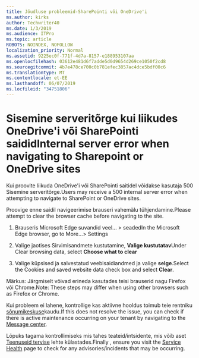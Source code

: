 ```yaml
---
title: Jõudluse probleemid-SharePointi või OneDrive'i
ms.author: kirks
author: Techwriter40
ms.date: 1/3/2019
ms.audience: ITPro
ms.topic: article
ROBOTS: NOINDEX, NOFOLLOW
localization_priority: Normal
ms.assetid: 9225ec0f-771f-4d7a-8157-e188953107aa
ms.openlocfilehash: 03612e481d6f7adde5d0d9654d269ce1050f2cd8
ms.sourcegitcommit: 4b7e478ce700c0b781efec3857ac4dce5bdf00c6
ms.translationtype: MT
ms.contentlocale: et-EE
ms.lasthandoff: 06/07/2019
ms.locfileid: "34751806"
---
```

# <a name="internal-server-error-when-navigating-to-sharepoint-or-onedrive-sites"></a><span data-ttu-id="edd1a-102">Sisemine serveritõrge kui liikudes OneDrive'i või SharePointi saidid</span><span class="sxs-lookup"><span data-stu-id="edd1a-102">Internal server error when navigating to Sharepoint or OneDrive sites</span></span>

<span data-ttu-id="edd1a-103">Kui proovite liikuda OneDrive'i või SharePointi saitidel võidakse kasutaja 500 Sisemine serveritõrge.</span><span class="sxs-lookup"><span data-stu-id="edd1a-103">Users may receive a 500 internal server error when attempting to navigate to SharePoint or OneDrive sites.</span></span> 

<span data-ttu-id="edd1a-104">Proovige enne saidil navigeerimise brauseri vahemälu tühjendamine.</span><span class="sxs-lookup"><span data-stu-id="edd1a-104">Please attempt to clear the browser cache before navigating to the site.</span></span>


1. <span data-ttu-id="edd1a-105">Brauseris Microsoft Edge suvandid veel... > seaded</span><span class="sxs-lookup"><span data-stu-id="edd1a-105">In the Microsoft Edge browser, go to More...> Settings</span></span>

2. <span data-ttu-id="edd1a-106">Valige jaotises Sirvimisandmete kustutamine, **Valige kustutatav**</span><span class="sxs-lookup"><span data-stu-id="edd1a-106">Under Clear browsing data, select **Choose what to clear**</span></span>

3. <span data-ttu-id="edd1a-107">Valige küpsised ja salvestatud veebisaidiandmed ja valige **selge**.</span><span class="sxs-lookup"><span data-stu-id="edd1a-107">Select the Cookies and saved website data check box and select **Clear**.</span></span>

<span data-ttu-id="edd1a-108">Märkus: Järgmiselt võivad erineda kasutades teisi brauserid nagu Firefox või Chrome.</span><span class="sxs-lookup"><span data-stu-id="edd1a-108">Note: These steps may differ when using other browsers such as Firefox or Chrome.</span></span>

<span data-ttu-id="edd1a-109">Kui probleem ei lahene, kontrollige kas aktiivne hooldus toimub teie rentniku [sõnumikeskuse](https://portal.office.com/adminportal/home#/MessageCenter)kaudu.</span><span class="sxs-lookup"><span data-stu-id="edd1a-109">If this does not resolve the issue, you can check if there is active maintenance occurring on your tenant by navigating to the [Message center](https://portal.office.com/adminportal/home#/MessageCenter).</span></span>

<span data-ttu-id="edd1a-110">Lõpuks tagama kontrollimiseks mis tahes teateid/intsidente, mis võib aset [Teenuseid tervise](https://portal.office.com/adminportal/home#/servicehealth) lehte külastades.</span><span class="sxs-lookup"><span data-stu-id="edd1a-110">Finally , ensure you visit the [Service Health](https://portal.office.com/adminportal/home#/servicehealth) page to check for any advisories/incidents that may be occurring.</span></span>

